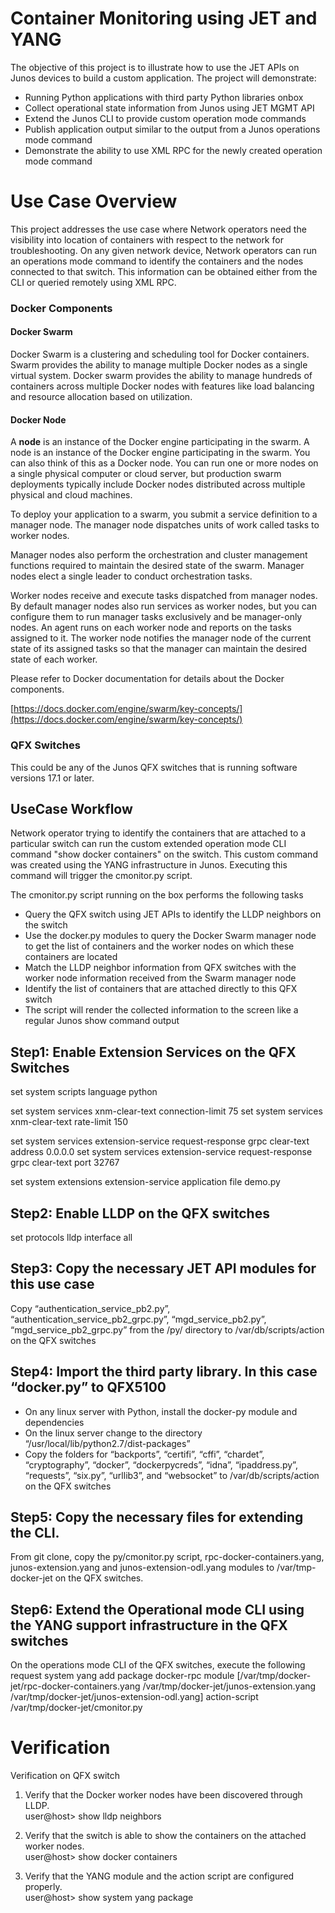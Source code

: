 # Container Monitoring using JET and YANG

The objective of this project is to illustrate how to use the JET APIs on Junos devices to build a custom application. The project will demonstrate:

- Running Python applications with third party Python libraries onbox
- Collect operational state information from Junos using JET MGMT API
- Extend the Junos CLI to provide custom operation mode commands
- Publish application output similar to the output from a Junos operations mode command
- Demonstrate the ability to use XML RPC for the newly created operation mode command

# Use Case Overview

This project addresses the use case where Network operators need the visibility into location of containers with respect to the network for troubleshooting. On any given network device, Network operators can run an operations mode command to identify the containers and the nodes connected to that switch. This information can be obtained either from the CLI or queried remotely using XML RPC.

### Docker Components

#### Docker Swarm

Docker Swarm is a clustering and scheduling tool for Docker containers. Swarm provides the ability to manage multiple Docker nodes as a single virtual system. Docker swarm provides the ability to manage hundreds of containers across multiple Docker nodes with features like load balancing and resource allocation based on utilization.

#### Docker Node

A **node** is an instance of the Docker engine participating in the swarm. A node is an instance of the Docker engine participating in the swarm. You can also think of this as a Docker node. You can run one or more nodes on a single physical computer or cloud server, but production swarm deployments typically include Docker nodes distributed across multiple physical and cloud machines.

To deploy your application to a swarm, you submit a service definition to a manager node. The manager node dispatches units of work called tasks to worker nodes.

Manager nodes also perform the orchestration and cluster management functions required to maintain the desired state of the swarm. Manager nodes elect a single leader to conduct orchestration tasks.

Worker nodes receive and execute tasks dispatched from manager nodes. By default manager nodes also run services as worker nodes, but you can configure them to run manager tasks exclusively and be manager-only nodes. An agent runs on each worker node and reports on the tasks assigned to it. The worker node notifies the manager node of the current state of its assigned tasks so that the manager can maintain the desired state of each worker.

Please refer to Docker documentation for details about the Docker components.

[https://docs.docker.com/engine/swarm/key-concepts/](https://docs.docker.com/engine/swarm/key-concepts/)



### QFX Switches

This could be any of the Junos QFX switches that is running software versions 17.1 or later.

## UseCase Workflow

Network operator trying to identify the containers that are attached to a particular switch can run the custom extended operation mode CLI command &quot;show docker containers&quot; on the switch. This custom command was created using the YANG infrastructure in Junos. Executing this command will trigger the cmonitor.py script.

The cmonitor.py script running on the box performs the following tasks

- Query the QFX switch using JET APIs to identify the LLDP neighbors on the switch
- Use the docker.py modules to query the Docker Swarm manager node to get the list of containers and the worker nodes on which these containers are located
- Match the LLDP neighbor information from QFX switches with the worker node information received from the Swarm manager node
- Identify the list of containers that are attached directly to this QFX switch
- The script will render the collected information to the screen like a regular Junos show command output

## Step1: Enable Extension Services on the QFX Switches
set system scripts language python

set system services xnm-clear-text connection-limit 75
set system services xnm-clear-text rate-limit 150

set system services extension-service request-response grpc clear-text address 0.0.0.0
set system services extension-service request-response grpc clear-text port 32767

set system extensions extension-service application file demo.py

## Step2: Enable LLDP on the QFX switches
set protocols lldp interface all

## Step3: Copy the necessary JET API modules for this use case
Copy “authentication_service_pb2.py”, “authentication_service_pb2_grpc.py”, “mgd_service_pb2.py”, “mgd_service_pb2_grpc.py” from the /py/ directory to /var/db/scripts/action on the QFX switches

## Step4: Import the third party library. In this case “docker.py” to QFX5100
-	On any linux server with Python, install the docker-py module and dependencies 
-	On the linux server change to the directory “/usr/local/lib/python2.7/dist-packages”
-	Copy the folders for “backports”, “certifi”, “cffi”, “chardet”, “cryptography”, “docker”, “dockerpycreds”, “idna”, “ipaddress.py”, “requests”, “six.py”, “urllib3”, and “websocket” to /var/db/scripts/action on the QFX switches

## Step5: Copy the necessary files for extending the CLI.
From git clone, copy the py/cmonitor.py script, rpc-docker-containers.yang, junos-extension.yang and junos-extension-odl.yang modules to /var/tmp-docker-jet on the QFX switches.


## Step6: Extend the Operational mode CLI using the YANG support infrastructure in the QFX switches
On the operations mode CLI of the QFX switches, execute the following  
request system yang add package docker-rpc module [/var/tmp/docker-jet/rpc-docker-containers.yang /var/tmp/docker-jet/junos-extension.yang /var/tmp/docker-jet/junos-extension-odl.yang] action-script /var/tmp/docker-jet/cmonitor.py

# Verification
Verification on QFX switch
1.	Verify that the Docker worker nodes have been discovered through LLDP.  
user@host> show lldp neighbors  

2.	Verify that the switch is able to show the containers on the attached worker nodes.  
user@host> show docker containers 

3.	Verify that the YANG module and the action script are configured properly.  
user@host> show system yang package 


